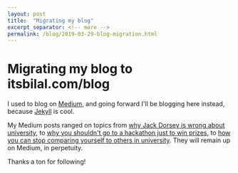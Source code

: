 ```yaml
---
layout: post
title:  "Migrating my blog"
excerpt_separator: <!-- more -->
permalink: /blog/2019-03-29-blog-migration.html
---
```


# Migrating my blog to itsbilal.com/blog

I used to blog on [Medium](https://medium.com/@itsbilal), and going forward I'll
be blogging here instead, because [Jekyll](https://jekyllrb.com/) is cool.

<!-- more -->

My Medium posts
ranged on topics from [why Jack Dorsey is wrong about university](https://medium.com/@itsbilal/school-isnt-useless-no-matter-what-a-lucky-rich-guy-says-here-s-what-university-taught-me-29ebdb1b9d16), to [why you shouldn't go to a hackathon just to win prizes](https://medium.com/@itsbilal/how-to-win-at-hackathons-bc4c5a10908c), to [how you can stop comparing yourself to others in university](https://medium.com/@itsbilal/feel-like-you-dont-belong-at-uwaterloo-computer-science-software-engineering-here-s-why-you-do-f821864e3e06). They will remain up on Medium, in perpetuity.

Thanks a ton for following!